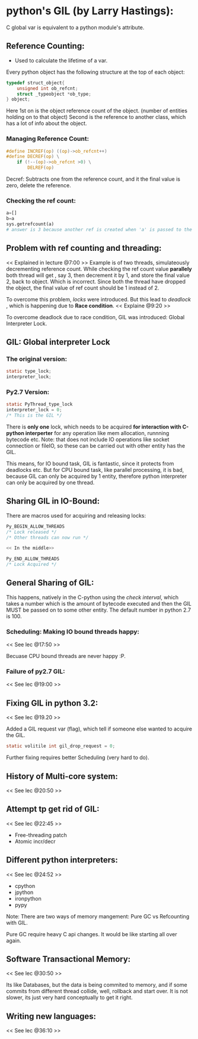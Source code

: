 # python's GIL (by Larry Hastings):

C global var is equivalent to a python module's attribute.
   
## Reference Counting:

* Used to calculate the lifetime of a var.
   
Every python object has the following structure at the top of each object:

```c
typedef struct_object{
	unsigned int ob_refcnt;
	struct _typeobject *ob_type;
} object;
```
   
Here 1st on is the object reference count of the object. (number of entities holding on to that object)
Second is the reference to another class, which has a lot of info about the object.
   
### Managing Reference Count:

```c
#define INCREF(op) ((op)->ob_refcnt++)
#define DECREF(op) \
	if (!--(op)->ob_refcnt >0) \
		DELREF(op)
```   

Decref: Subtracts one from the reference count, and it the final value is zero, delete the reference.
   
### Checking the ref count:

```python
a=[]
b=a
sys.getrefcount(a)
# answer is 3 because another ref is created when 'a' is passed to the function
```
   
## Problem with ref counting and threading:
   
<< Explained in lecture @7:00 >>
 Example is of two threads, simulateously decrementing reference count. While checking the ref count value **parallely** both 
thread will get , say 3, then decrement it by 1, and store the final value 2, back to object. Which is incorrect. Since both the thread
have dropped the object, the final value of ref count should be 1 instead of 2.
   
To overcome this problem, _locks_ were introduced. But this lead to _deadlock_ , which is happening due to **Race condition**.
<< Explaine @9:20 >>
   
To overcome deadlock due to race condition, GIL was introduced: Global Interpreter Lock.
   
## GIL: Global interpreter Lock
   
### The original version:
```c
static type_lock;
interpreter_lock;
```
   
### Py2.7 Version:
```c
static PyThread_type_lock
interpreter_lock = 0;
/* This is the GIL */
```
   
There is **only one** lock,  which needs to be acquired **for interaction 
with C-python interperter** for any operation like mem allocation, runnning bytecode etc. 
Note: that does not include IO operations like socket connection or fileIO, so these can be carried out with other entity has the GIL.

This means, for IO bound task, GIL is fantastic, since it protects from deadlocks etc.
But for CPU bound task, like parallel processing, it is bad, because GIL can only be acquired by 1 entity, therefore 
python interpreter can only be acquired by one thread.
   
## Sharing GIL in IO-Bound:

There are macros used for acquiring and releasing locks:
```c
Py_BEGIN_ALLOW_THREADS
/* Lock released */
/* Other threads can now run */

<< In the middle>>

Py_END_ALLOW_THREADS
/* Lock Acquired */
```
   
## General Sharing of GIL:

This happens, natively in the C-python using the _check interval_, which takes a number 
which is the amount of bytecode executed and then the GIL MUST be passed on to some other entity.
The default number in python 2.7 is 100.
   
### Scheduling: Making IO bound threads happy:

<< See lec @17:50 >>

Becuase CPU bound threads are never happy :P.
   
### Failure of py2.7 GIL:

<< See lec @19:00 >>
   
## Fixing GIL in python 3.2:

<< See lec @19.20 >>

Added a GIL request var (flag), which tell if someone else wanted to acquire the GIL.

```c
static volitile int gil_drop_request = 0;
```

Further fixing requires better Scheduling (very hard to do).

   
## History of Multi-core system:

<< See lec @20:50 >>
    
## Attempt tp get rid of GIL:

<< See lec @22:45 >>

* Free-threading patch
* Atomic incr/decr


## Different python interpreters:

<< See lec @24:52 >>

* cpython
* jpython
* ironpython
* pypy

Note: There are two ways of memory mangement: Pure GC vs  Refcounting with GIL.

Pure GC require heavy C api changes. It would be like starting all over again. 
    
## Software Transactional Memory:

<< See lec @30:50 >>

Its like Databases, but the data is being commited to memory, and if some commits from different thread collide, well, rollback and start over.
It is not slower, its just very hard conceptually to get it right.
   
## Writing new languages:

<< See lec @36:10 >>
